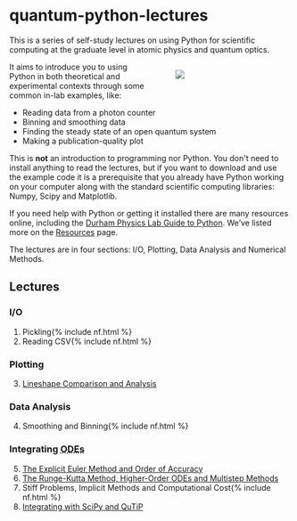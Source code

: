 quantum-python-lectures
=======================

This is a series of self-study lectures on using Python for scientific 
computing at the graduate level in atomic physics and quantum optics.

<figure style="width: 33%; float: right;">
  <img  src="{{ site.baseurl }}/assets/gif/pixel_python.gif" />
</figure>

It aims to introduce you to using Python in both theoretical and experimental contexts through some common in-lab examples, like: 

- Reading data from a photon counter
- Binning and smoothing data
- Finding the steady state of an open quantum system
- Making a publication-quality plot

This is **not** an introduction to programming nor Python. You don't need to install anything to read the lectures, but if you want to download and use the example code it is a prerequisite that you already have Python working on your computer along with the standard scientific computing libraries: Numpy, Scipy and Matplotlib.

If you need help with Python or getting it installed there are many resources online, including the <a href="http://labs.physics.dur.ac.uk/computing/resources/python.php">Durham Physics Lab Guide to Python</a>. We&rsquo;ve listed more on the <a href="{{ site.baseurl }}/resources/">Resources</a> page.

The lectures are in four sections: I/O, Plotting, Data Analysis and Numerical Methods. 

  <!-- Each section has an associated problem for you to test your understanding.</p> -->

## Lectures

### I/O

  <ol>
    <li>Pickling{% include nf.html %}</li>
    <li>Reading CSV{% include nf.html %}</li>
  </ol>

### Plotting

  <ol start="3">
    <li><a href="http://nbviewer.ipython.org/urls/dl.dropbox.com/s/nawiwv75cmk8p85/3_Lineshape-Comparison-and-Analysis.ipynb?dl=0">Lineshape Comparison and Analysis</a></li>
  </ol>

### Data Analysis

  <ol start="4">
    <li>Smoothing and Binning{% include nf.html %}</li>
  </ol>

### Integrating <abbr title="Ordinary Differential Equations">ODEs</abbr>

  <ol start="5">
    <li><a href="http://nbviewer.ipython.org/urls/dl.dropbox.com/s/24jy7cqans7lcyy/5_The-Explicit-Euler-Method-and-Order-of-Accuracy.ipynb">The Explicit Euler Method and Order of Accuracy</a></li>
    <li><a href="http://nbviewer.ipython.org/urls/dl.dropbox.com/s/1e3lwvtpqgo1789/6_The-Runge-Kutta-Method-Higher-Order-ODEs-and-Multistep-Methods.ipynb">The Runge-Kutta Method, Higher-Order ODEs and Multistep Methods</a></li>
    <li>Stiff Problems, Implicit Methods and Computational Cost{% include nf.html %}</li>
    <li><a href="http://nbviewer.ipython.org/urls/dl.dropbox.com/s/e14caw0z171igvo/8_Integrating-with-SciPy-and-QuTiP.ipynb">Integrating with SciPy and QuTiP</a></li>
  </ol>